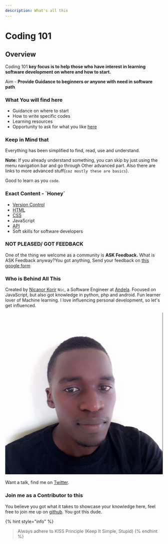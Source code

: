 ```yaml
---
description: What's all this
---
```


# Coding 101

## Overview

Coding 101 **key focus is to help those who have interest in learning software development on where and how to start.**

Aim - **Provide Guidance to beginners or anyone with need in software path**

### **What You will find here**

* Guidance on where to start 
* How to write specific codes
* Learning resources
* Opportunity to ask for what you like [here](https://forms.gle/pXbfvrNVbaUewfJp8)

### Keep in Mind that

Everything has been simplified to find, read, use and understand. 

**Note:** If you already understand something, you can skip by just using the menu navigation bar and go through Other advanced part. Also there are links to more advanced stuff\(`coz mostly these are basics`\).

Good to learn as you `code`.

### Exact Content - \`Honey\`

* [Version Control](https://mentorship101.gitbook.io/mentorship-101/git-version-control)
* [HTML](https://mentorship101.gitbook.io/mentorship-101/html)
* [CSS](https://mentorship101.gitbook.io/mentorship-101/css-basics)
* JavaScript
* [API](https://mentorship101.gitbook.io/mentorship-101/api)
* Soft skills for software developers

### NOT PLEASED/ GOT FEEDBACK

One of the thing we welcome as a community is **ASK Feedback.** What is ASK Feedback anyway?You got anything, Send your feedback on [this google form](https://forms.gle/pXbfvrNVbaUewfJp8) 

### Who is Behind All This

Created by [Nicanor Korir](https://nicanorkip.herokuapp.com/) `Nic`, a Software Engineer at [Andela](https://andela.com/). Focused on JavaScript, but also got knowledge in python, php and android. Fun learner lover of Machine learning. I love influencing personal development, so let's get influenced.

![Nic Korir](.gitbook/assets/screenshot-2019-04-18-at-18.20.32.png)

Want a talk, find me on [Twitter](https://twitter.com/nic_korir).

### Join me as a Contributor to this

You believe you got what it takes to showcase your knowledge here, feel free to join me up on [github](https://github.com/Nicanor008/Mentorship-101). You got this dude.

{% hint style="info" %}
> Always adhere to KISS Principle \(Keep It Simple, Stupid\)
{% endhint %}

